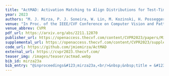 ```yaml
---
title: "ActMAD: Activation Matching to Align Distributions for Test-Time-Training"
year: 2023
authors: "M. J. Mirza, P. J. Soneira, W. Lin, M. Kozinski, H. Possegger, H. Bischof"
venue: "In Proc. of the IEEE/CVF Conference on Computer Vision and Pattern Recognition"
venue_abbrev: CVPR
pdf_url: https://arxiv.org/abs/2211.12870
publisher_url: https://openaccess.thecvf.com/content/CVPR2023/papers/Mirza_ActMAD_Activation_Matching_To_Align_Distributions_for_Test-Time-Training_CVPR_2023_paper.pdf
supplemental_url: https://openaccess.thecvf.com/content/CVPR2023/supplemental/Mirza_ActMAD_Activation_Matching_CVPR_2023_supplemental.pdf
code_url: https://github.com/jmiemirza/ActMAD
external_url: https://cvpr2023.thecvf.com/
teaser_img: /images/teaser/actmad.webp
bib_id: mirza23a
bib_entry: "@inproceedings&#123;mirza23a,<br/>&nbsp;&nbsp;title = &#123;&#123;ActMAD: Activation Matching to Align Distributions for Test-Time-Training&#125;&#125;,<br/>&nbsp;&nbsp;author = &#123;Mirza, M. Jehanzeb and Soneira, Pol Jan&#123;&#92;'e&#125; and Lin, Wei and Kozinski, Mateusz and Possegger, Horst and Bischof, Horst&#125;,<br/>&nbsp;&nbsp;booktitle = &#123;Proc. of the IEEE/CVF Conference on Computer Vision and Pattern Recognition (CVPR)&#125;,<br/>&nbsp;&nbsp;year = &#123;2023&#125;<br/>&#125;"
---
```

